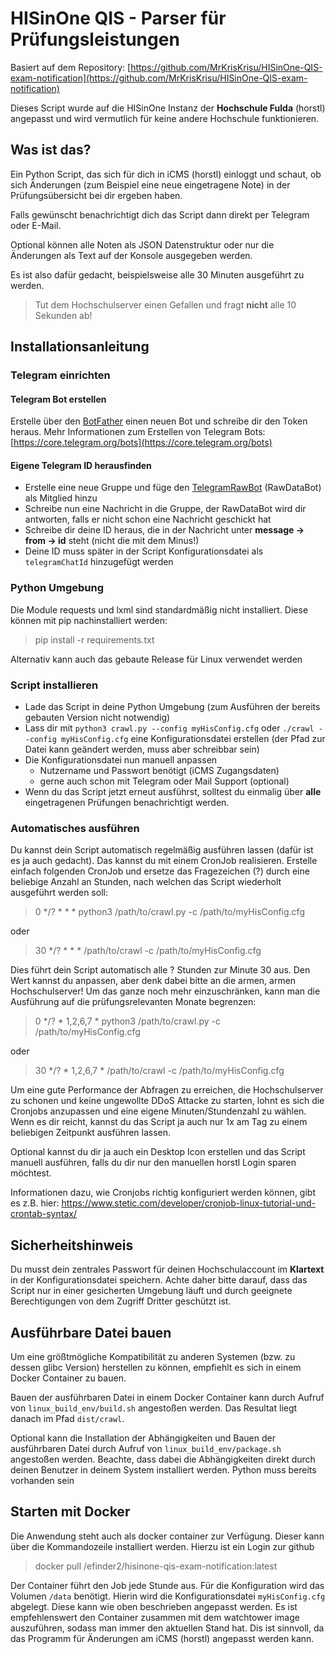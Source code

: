 # HISinOne QIS - Parser für Prüfungsleistungen

Basiert auf dem Repository: [https://github.com/MrKrisKrisu/HISinOne-QIS-exam-notification](https://github.com/MrKrisKrisu/HISinOne-QIS-exam-notification)

Dieses Script wurde auf die HISinOne Instanz der **Hochschule Fulda** (horstl) angepasst und wird vermutlich für keine andere Hochschule funktionieren.

## Was ist das?
Ein Python Script, das sich für dich in iCMS (horstl) einloggt und schaut, ob sich Änderungen (zum Beispiel eine neue eingetragene Note) in der Prüfungsübersicht bei dir ergeben haben.

Falls gewünscht benachrichtigt dich das Script dann direkt per Telegram oder E-Mail.

Optional können alle Noten als JSON Datenstruktur oder nur die Änderungen als Text auf der Konsole ausgegeben werden.

Es ist also dafür gedacht, beispielsweise alle 30 Minuten ausgeführt zu werden.
 
> Tut dem Hochschulserver einen Gefallen und fragt **nicht** alle 10 Sekunden ab!
 
## Installationsanleitung
### Telegram einrichten
#### Telegram Bot erstellen
Erstelle über den [BotFather](https://t.me/botfather) einen neuen Bot und schreibe dir den Token heraus.
Mehr Informationen zum Erstellen von Telegram Bots: [https://core.telegram.org/bots](https://core.telegram.org/bots)

#### Eigene Telegram ID herausfinden
* Erstelle eine neue Gruppe und füge den [TelegramRawBot](https://t.me/RawDataBot) (RawDataBot) als Mitglied hinzu
* Schreibe nun eine Nachricht in die Gruppe, der RawDataBot wird dir antworten, falls er nicht schon eine Nachricht geschickt hat
* Schreibe dir deine ID heraus, die in der Nachricht unter **message -> from -> id** steht (nicht die mit dem Minus!)
* Deine ID muss später in der Script Konfigurationsdatei als `telegramChatId` hinzugefügt werden

### Python Umgebung
Die Module requests und lxml sind standardmäßig nicht installiert. Diese können mit pip nachinstalliert werden:
> pip install -r requirements.txt

Alternativ kann auch das gebaute Release für Linux verwendet werden

### Script installieren
- Lade das Script in deine Python Umgebung (zum Ausführen der bereits gebauten Version nicht notwendig)
- Lass dir mit `python3 crawl.py --config myHisConfig.cfg` oder `./crawl --config myHisConfig.cfg` eine Konfigurationsdatei erstellen (der Pfad zur Datei kann geändert werden, muss aber schreibbar sein)
- Die Konfigurationsdatei nun manuell anpassen
    - Nutzername und Passwort benötigt (iCMS Zugangsdaten)
    - gerne auch schon mit Telegram oder Mail Support (optional)
- Wenn du das Script jetzt erneut ausführst, solltest du einmalig über **alle** eingetragenen Prüfungen benachrichtigt werden.

### Automatisches ausführen
Du kannst dein Script automatisch regelmäßig ausführen lassen (dafür ist es ja auch gedacht). Das kannst du mit einem CronJob realisieren. Erstelle einfach folgenden CronJob und ersetze das Fragezeichen (?) durch eine beliebige Anzahl an Stunden, nach welchen das Script wiederholt ausgeführt werden soll:

> 0 */? * * * python3 /path/to/crawl.py -c /path/to/myHisConfig.cfg

oder

> 30 */? * * * /path/to/crawl -c /path/to/myHisConfig.cfg

Dies führt dein Script automatisch alle ? Stunden zur Minute 30 aus. Den Wert kannst du anpassen, aber denk dabei bitte an die armen, armen Hochschulserver! Um das ganze noch mehr einzuschränken, kann man die Ausführung auf die prüfungsrelevanten Monate begrenzen:

> 0 */? * 1,2,6,7 * python3 /path/to/crawl.py -c /path/to/myHisConfig.cfg

oder

> 30 */? * 1,2,6,7 * /path/to/crawl -c /path/to/myHisConfig.cfg

Um eine gute Performance der Abfragen zu erreichen, die Hochschulserver zu schonen und keine ungewollte DDoS Attacke zu starten, lohnt es sich die Cronjobs anzupassen und eine eigene Minuten/Stundenzahl zu wählen. Wenn es dir reicht, kannst du das Script ja auch nur 1x am Tag zu einem beliebigen Zeitpunkt ausführen lassen.

Optional kannst du dir ja auch ein Desktop Icon erstellen und das Script manuell ausführen, falls du dir nur den manuellen horstl Login sparen möchtest.

Informationen dazu, wie Cronjobs richtig konfiguriert werden können, gibt es z.B. hier: https://www.stetic.com/developer/cronjob-linux-tutorial-und-crontab-syntax/
## Sicherheitshinweis
Du musst dein zentrales Passwort für deinen Hochschulaccount im **Klartext** in der Konfigurationsdatei speichern. Achte daher bitte darauf, dass das Script nur in einer gesicherten Umgebung läuft und durch geeignete Berechtigungen von dem Zugriff Dritter geschützt ist.

## Ausführbare Datei bauen
Um eine größtmögliche Kompatibilität zu anderen Systemen (bzw. zu dessen glibc Version) herstellen zu können, empfiehlt es sich in einem Docker Container zu bauen.

Bauen der ausführbaren Datei in einem Docker Container kann durch Aufruf von `linux_build_env/build.sh` angestoßen werden.
Das Resultat liegt danach im Pfad `dist/crawl`.

Optional kann die Installation der Abhängigkeiten und Bauen der ausführbaren Datei durch Aufruf von `linux_build_env/package.sh` angestoßen werden.
Beachte, dass dabei die Abhängigkeiten direkt durch deinen Benutzer in deinem System installiert werden. Python muss bereits vorhanden sein

## Starten mit Docker
Die Anwendung steht auch als docker container zur Verfügung. Dieser kann über die Kommandozeile installiert werden. Hierzu ist ein Login zur github

> docker pull /efinder2/hisinone-qis-exam-notification:latest

Der Container führt den Job jede Stunde aus. Für die Konfiguration wird das Volumen `/data` benötigt. Hierin wird die Konfigurationsdatei `myHisConfig.cfg` abgelegt. Diese kann wie oben beschrieben angepasst werden.
Es ist empfehlenswert den Container zusammen mit dem watchtower image auszuführen, sodass man immer den aktuellen Stand hat. Dis ist sinnvoll, da das Programm für Änderungen am iCMS (horstl) angepasst werden kann.
